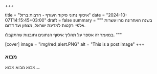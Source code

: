 +++

title = "איסוף נתוני פיקוד העורף - חרבות ברזל"
date = "2024-10-07T14:15:45+03:00"
draft = false
summary = """
בשנה האחרונה נורו עשרות אלפיי רקטות למדינת ישראל, מצפון ועד דרום.

במאמר זה אספר על תהליך איסוף הנתונים ותובנות שהתקבלו.
"""

[cover]
    image = "img/red_alert.PNG"
    alt = "This is a post image"
+++

### מבוא
מבוא מבוא מבוא....

